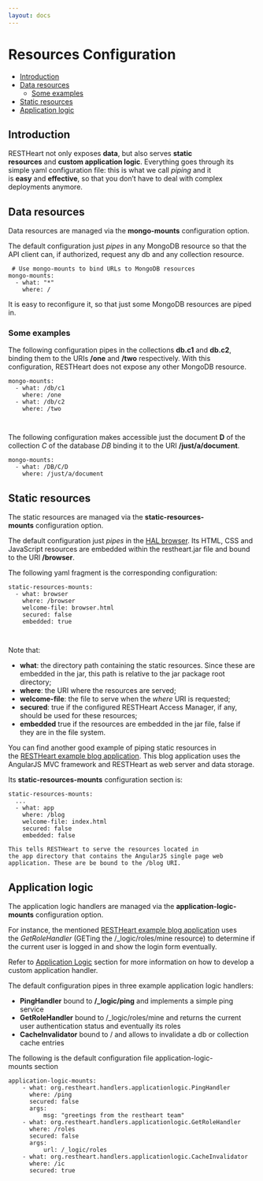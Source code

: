 ```yaml
---
layout: docs
---
```


# Resources Configuration

* [Introduction](#introduction)
* [Data resources](#data-resources)
    * [Some examples](#some-examples)
* [Static resources](#static-resources)
* [Application logic](#application-logic)

## Introduction

RESTHeart not only exposes **data**, but also serves **static
resources** and **custom application logic**. Everything goes through
its simple yaml configuration file: this is what we call *piping* and it
is **easy** and **effective**, so that you don’t have to deal with
complex deployments anymore.

## Data resources

Data resources are managed via the **mongo-mounts** configuration
option.

The default configuration just *pipes* in any MongoDB resource so that
the API client can, if authorized, request any db and any collection
resource.

``` plain
 # Use mongo-mounts to bind URLs to MongoDB resources
mongo-mounts:
  - what: "*"
    where: /
```

It is easy to reconfigure it, so that just some MongoDB resources are
piped in.

### Some examples

The following configuration pipes in the
collections **db.c1** and **db.c2**, binding them to the
URIs **/one** and **/two** respectively. With this configuration,
RESTHeart does not expose any other MongoDB resource.

``` plain
mongo-mounts:
  - what: /db/c1
    where: /one
  - what: /db/c2
    where: /two
```

     

The following configuration makes accessible just the document **D** of
the collection *C* of the database *DB* binding it to the
URI **/just/a/document**. 

``` plain
mongo-mounts:
  - what: /DB/C/D
    where: /just/a/document
```

## Static resources

The static resources are managed via
the **static-resources-mounts** configuration option.

The default configuration just *pipes* in the [HAL
browser](https://github.com/mikekelly/hal-browser). Its HTML, CSS and
JavaScript resources are embedded within the restheart.jar file and
bound to the URI **/browser**.

The following yaml fragment is the corresponding configuration:

``` text
static-resources-mounts:
  - what: browser
    where: /browser
    welcome-file: browser.html
    secured: false
    embedded: true
```

     

Note that:

-   **what**: the directory path containing the static resources. Since
    these are embedded in the jar, this path is relative to the jar
    package root directory;
-   **where**: the URI where the resources are served;
-   **welcome-file**: the file to serve when the *where* URI is
    requested;
-   **secured**: true if the configured RESTHeart Access Manager, if
    any, should be used for these resources;
-   **embedded** true if the resources are embedded in the jar file,
    false if they are in the file system.

You can find another good example of piping static resources in
the [RESTHeart example blog
application](https://github.com/SoftInstigate/restheart-blog-example).
This blog application uses the AngularJS MVC framework and RESTHeart as
web server and data storage.

Its **static-resources-mounts** configuration section is:

``` text
static-resources-mounts:
  ...
  - what: app
    where: /blog
    welcome-file: index.html
    secured: false
    embedded: false
```

    This tells RESTHeart to serve the resources located in the app directory that contains the AngularJS single page web application. These are be bound to the /blog URI.

## Application logic

The application logic handlers are managed via
the **application-logic-mounts** configuration option.

For instance, the mentioned [RESTHeart example blog
application](https://github.com/SoftInstigate/restheart-blog-example) uses
the *GetRoleHandler* (GETing the /\_logic/roles/mine resource) to
determine if the current user is logged in and show the login form
eventually.

Refer to [Application Logic](Application_Logic) section for more
information on how to develop a custom application handler.

The default configuration pipes in three example application logic
handlers:

-   **PingHandler** bound to **/\_logic/ping** and implements a simple
    ping service
-   **GetRoleHandler** bound to /\_logic/roles/mine and returns the
    current user authentication status and eventually its roles
-   **CacheInvalidator** bound to / and allows to invalidate a db or
    collection cache entries

The following is the default configuration file
application-logic-mounts section

``` text
application-logic-mounts:
    - what: org.restheart.handlers.applicationlogic.PingHandler
      where: /ping
      secured: false
      args:
          msg: "greetings from the restheart team"
    - what: org.restheart.handlers.applicationlogic.GetRoleHandler
      where: /roles
      secured: false
      args:
          url: /_logic/roles
    - what: org.restheart.handlers.applicationlogic.CacheInvalidator
      where: /ic
      secured: true
```
